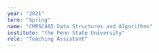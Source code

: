 ```yaml
---
year: "2021"
term: "Spring"
name: "CMPSC465 Data Structures and Algorithms"
institute: "the Penn State University"
role: "Teaching Assistant"
---
```



<!-- This is a description of a teaching experience. You can use markdown like any other post.

Heading 1
======

Heading 2
======

Heading 3
====== -->